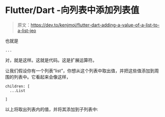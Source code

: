 # Flutter/Dart -向列表中添加列表值

> 原文：<https://dev.to/kenjmoj/flutter-dart-adding-a-value-of-a-list-to-a-list-jeo>

也就是

```
... 
```

对，就是这样。这就是代码。这是扩展运算符。

让我们假设你有一个列表“list”，你想从这个列表中取出值，并把这些值添加到周围的列表中。它看起来会像这样，

```
children: [
  ...List

] 
```

以上将取出列表内的值，并将其添加到子列表中: